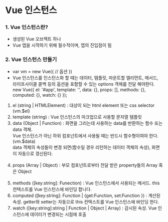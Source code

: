 <h1>Vue 인스턴스</h1>

<h3>1. Vue 인스턴스란?</h3>

- 생성된 Vue 오브젝트 하나
- Vue 앱을 시작하기 위해 필수적이며, 앱의 진입점이 됨

<h3>2. Vue 인스턴스 만들기</h3>

- var vm = new Vue({
          // 옵션
  })
- Vue 인스턴스를 인스턴스화 할 때는 데이터, 템플릿, 마운트할 엘리먼트, 메서드, 라이프사이클 콜백 등의 옵션을 포함할 수 있는 options 객체를 전달 해야한다.
new Vue({
  el: '#app',
  template: '',
  data: {},
  props: [],
  methods: {},
  computed: {},
  watch: {}
});

<ol>
  <li>el (string | HTMLElement) : 대상이 되는 html element 또는 css selector (vm.$el)</li>  
  <li>template (string) : Vue 인스턴스의 마크업으로 사용할 문자열 템플릿</li>
  <li>data (Object | Function) : 
            화면을 그리는데 사용하는 data를 반환하는 함수 또는 data 객체. <br>Vue 인스턴스가 아닌 하위 컴포넌트에서 사용될 때는 반드시 함수형이여야 한다. (vm.$data) <br>
      data 객체의 속성들이 변경 되면(함수일 경우 리턴하는 데이터 객체의 속성), 화면이 자동으로 갱신된다.
   </li><br>
  <li>props (Array<string> | Object) : 부모 컴포넌트로부터 전달 받은 property들의 Array 혹은 Object</li><br>
  <li>methods ([key:string]: Funection) : Vue 인스턴스에서 사용되는 메서드. this 컨텍스트를 Vue 인스턴스에 바인딩 합니다.</li>
  <li>computed ([key:string]: Function | {get:Function, set:Function }) : 계산된 속성. getter와 setter는 자동으로 this 컨텍스트를 Vue 인스턴스에 바인딩 한다.</li>
  <li>watch ([key:string]:string | Function | Object | Array) : 감시된 속성. Vue 인스턴스에 데이터가 변경되는 시점에 호출</li>
</ol>
